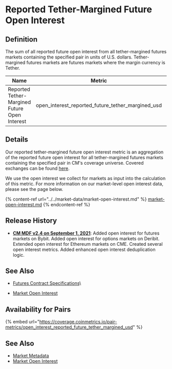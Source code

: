 # Reported Tether-Margined Future Open Interest

## Definition

The sum of all reported future open interest from all tether-margined futures markets containing the specified pair in units of U.S. dollars. Tether-margined futures markets are futures markets where the margin currency is Tether.

| Name                                          | Metric                                                  | Category      | Subcategory | Type | Unit | Frequency |
| --------------------------------------------- | ------------------------------------------------------- | ------------- | ----------- | ---- | ---- | --------- |
| Reported Tether-Margined Future Open Interest | open\_interest\_reported\_future\_tether\_margined\_usd | Open Interest | Future      | Sum  | USD  | 1h, 1d    |

## Details

Our reported tether-margined future open interest metric is an aggregation of the reported future open interest for all tether-margined futures markets containing the specified pair in CM's coverage universe. Covered exchanges can be found [here](../../exchanges/all-exchanges.md).

We use the open interest we collect for markets as input into the calculation of this metric. For more information on our market-level open interest data, please see the page below.

{% content-ref url="../../market-data/market-open-interest.md" %}
[market-open-interest.md](../../market-data/market-open-interest.md)
{% endcontent-ref %}

## Release History

* [**CM MDF v2.4 on September 1, 2021**](https://coinmetrics.io/cm-market-data-feed-v2-4-release-notes/): Added open interest for futures markets on Bybit. Added open interest for options markets on Deribit. Extended open interest for Ethereum markets on CME. Created several open interest metrics. Added enhanced open interest deduplication logic.

## See Also

* [Futures Contract Specifications](../../market-data-timeseries/market-metadata.md)\

* [Market Open Interest](../../market-data/market-open-interest.md)

## Availability for Pairs

{% embed url="https://coverage.coinmetrics.io/pair-metrics/open_interest_reported_future_tether_margined_usd" %}

## See Also

* [Market Metadata](../../market-data-timeseries/market-metadata.md)
* [Market Open Interest](../../market-data/market-open-interest.md)
